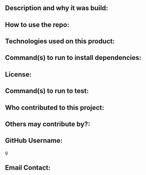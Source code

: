 
# 

## Description and why it was build:



## How to use the repo:


## Technologies used on this product:



## Command(s) to run to install dependencies:


## License:


## Command(s) to run to test:



## Who contributed to this project:



## Others may contribute by?:


## GitHub Username:
g

## Email Contact:


